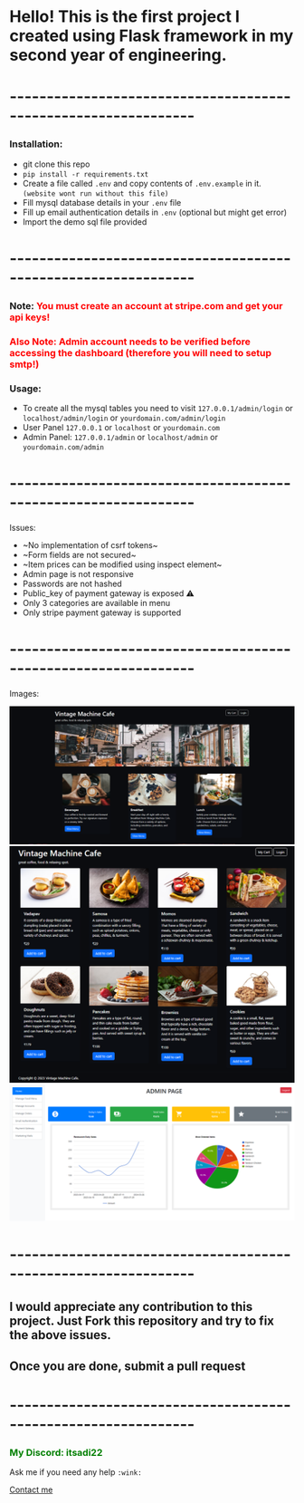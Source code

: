 # Hello! This is the first project I created using Flask framework in my second year of engineering.

# ---------------------------------------------------------------

### Installation:

- git clone this repo
- `pip install -r requirements.txt`
- Create a file called `.env` and copy contents of `.env.example` in it. `(website wont run without this file)`
- Fill mysql database details in your `.env` file
- Fill up email authentication details in `.env` (optional but might get error)
- Import the demo sql file provided

# ---------------------------------------------------------------


### Note: <span style="color:red">You must create an account at stripe.com and get your api keys! </span>
### <span style="color:red"> Also Note: Admin account needs to be verified before accessing the dashboard **(therefore you will need to setup smtp!)** </span>


### Usage:
- To create all the mysql tables you need to visit `127.0.0.1/admin/login` or `localhost/admin/login` or `yourdomain.com/admin/login`
- User Panel `127.0.0.1` or `localhost` or `yourdomain.com`
- Admin Panel: `127.0.0.1/admin` or `localhost/admin` or `yourdomain.com/admin`

# ---------------------------------------------------------------

Issues:
  
  - ~No implementation of csrf tokens~
  - ~Form fields are not secured~
  - ~Item prices can be modified using inspect element~
  - Admin page is not responsive
  - Passwords are not hashed
  - Public_key of payment gateway is exposed ⚠️
  - Only 3 categories are available in menu
  - Only stripe payment gateway is supported

# ---------------------------------------------------------------

Images:

![alt text](static/sample/home.png)
![alt text](static/sample/menu.png)
![alt text](static/sample/admin.png)

# ---------------------------------------------------------------

## I would appreciate any contribution to this project. Just Fork this repository and try to fix the above issues.
## Once you are done, submit a pull request

# ---------------------------------------------------------------
### <span style="color:green"> My Discord: itsadi22 </span>
Ask me if you need any help `:wink:`

[Contact me](mailto:itsadi22.zil@ud.me)
